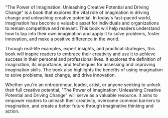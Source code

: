 "The Power of Imagination: Unleashing Creative Potential and Driving Change" is a book that explores the vital role of imagination in driving change and unleashing creative potential. In today's fast-paced world, imagination has become a valuable asset for individuals and organizations to remain competitive and relevant. This book will help readers understand how to tap into their own imagination and apply it to solve problems, foster innovation, and make a positive difference in the world.

Through real-life examples, expert insights, and practical strategies, this book will inspire readers to embrace their creativity and use it to achieve success in their personal and professional lives. It explores the definition of imagination, its importance, and techniques for assessing and improving imagination skills. The book also highlights the benefits of using imagination to solve problems, lead change, and drive innovation.

Whether you're an entrepreneur, leader, artist, or anyone seeking to unlock their full creative potential, "The Power of Imagination: Unleashing Creative Potential and Driving Change" will serve as a valuable resource. It aims to empower readers to unleash their creativity, overcome common barriers to imagination, and create a better future through imaginative thinking and action.
